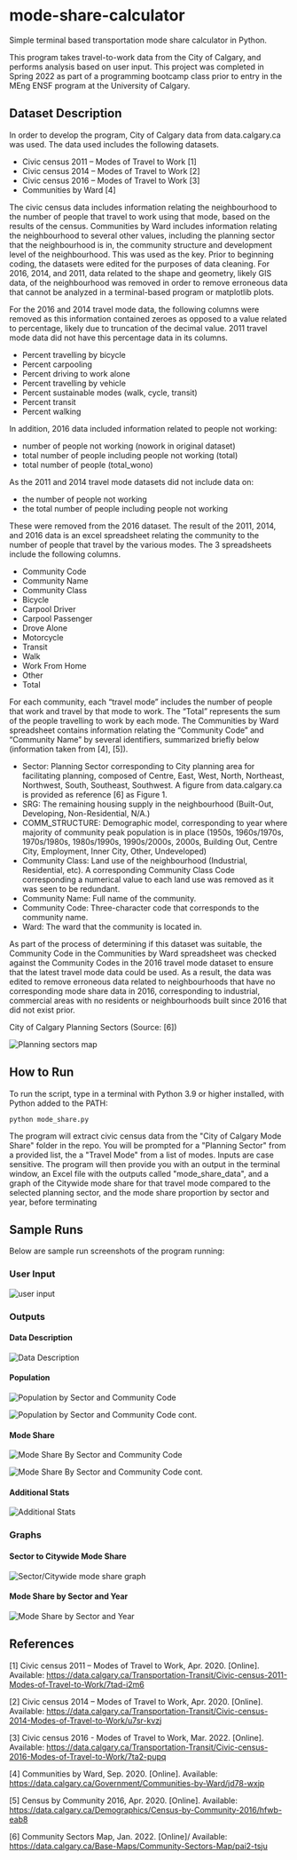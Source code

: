 # mode-share-calculator
Simple terminal based transportation mode share calculator in Python.

This program takes travel-to-work data from the City of Calgary, and performs analysis based on user input. This project was completed in Spring 2022 as part of a programming bootcamp class prior to entry in the MEng ENSF program at the University of Calgary.

## Dataset Description
In order to develop the program, City of Calgary data from data.calgary.ca was used. The data used includes the following datasets.
- Civic census 2011 – Modes of Travel to Work [1]
- Civic census 2014 – Modes of Travel to Work [2]
- Civic census 2016 – Modes of Travel to Work [3]
- Communities by Ward [4]

The civic census data includes information relating the neighbourhood to the number of people that travel to work using that mode, based on the results of the census. Communities by Ward includes information relating the neighbourhood to several other values, including the planning sector that the neighbourhood is in, the community structure and development level of the neighbourhood. This was used as the key.
Prior to beginning coding, the datasets were edited for the purposes of data cleaning.
For 2016, 2014, and 2011, data related to the shape and geometry, likely GIS data, of the neighbourhood was removed in order to remove erroneous data that cannot be analyzed in a terminal-based program or matplotlib plots.

For the 2016 and 2014 travel mode data, the following columns were removed as this information contained zeroes as opposed to a value related to percentage, likely due to truncation of the decimal value. 2011 travel mode data did not have this percentage data in its columns.

- Percent travelling by bicycle
- Percent carpooling
- Percent driving to work alone
- Percent travelling by vehicle
- Percent sustainable modes (walk, cycle, transit)
- Percent transit
- Percent walking
  
In addition, 2016 data included information related to people not working:

- number of people not working (nowork in original dataset)
- total number of people including people not working (total)
- total number of people (total_wono)

As the 2011 and 2014 travel mode datasets did not include data on:

- the number of people not working
- the total number of people including people not working

These were removed from the 2016 dataset.
The result of the 2011, 2014, and 2016 data is an excel spreadsheet relating the community to the number of people that travel by the various modes. The 3 spreadsheets include the following columns.

- Community Code
- Community Name
- Community Class
- Bicycle
- Carpool Driver
- Carpool Passenger
- Drove Alone
- Motorcycle
- Transit
- Walk
- Work From Home
- Other
- Total

For each community, each “travel mode” includes the number of people that work and travel by that mode to work. The “Total” represents the sum of the people travelling to work by each mode. The Communities by Ward spreadsheet contains information relating the “Community Code” and “Community Name” by several identifiers, summarized briefly below (information taken from [4], [5]).

- Sector: Planning Sector corresponding to City planning area for facilitating planning, composed of Centre, East, West, North, Northeast, Northwest, South, Southeast, Southwest. A figure from data.calgary.ca is provided as reference [6] as Figure 1.
- SRG: The remaining housing supply in the neighbourhood (Built-Out, Developing, Non-Residential, N/A.)
- COMM_STRUCTURE: Demographic model, corresponding to year where majority of community peak population is in place (1950s, 1960s/1970s, 1970s/1980s, 1980s/1990s, 1990s/2000s, 2000s, Building Out, Centre City, Employment, Inner City, Other, Undeveloped)
- Community Class: Land use of the neighbourhood (Industrial, Residential, etc). A corresponding Community Class Code corresponding a numerical value to each land use was removed as it was seen to be redundant.
- Community Name: Full name of the community.
- Community Code: Three-character code that corresponds to the community name.
- Ward: The ward that the community is located in.

As part of the process of determining if this dataset was suitable, the Community Code in the Communities by Ward spreadsheet was checked against the Community Codes in the 2016 travel mode dataset to ensure that the latest travel mode data could be used. As a result, the data was edited to remove erroneous data related to neighbourhoods that have no corresponding mode share data in 2016, corresponding to industrial, commercial areas with no residents or neighbourhoods built since 2016 that did not exist prior.

City of Calgary Planning Sectors (Source: [6])

![Planning sectors map](Screenshots/calgary_planning_sectors.PNG)

## How to Run
To run the script, type in a terminal with Python 3.9 or higher installed, with Python added to the PATH:
```
python mode_share.py
```
The program will extract civic census data from the "City of Calgary Mode Share" folder in the repo. You will be prompted for a "Planning Sector" from a provided list, the a "Travel Mode" from a list of modes. Inputs are case sensitive. The program will then provide you with an output in the terminal window, an Excel file with the outputs called "mode_share_data", and a graph of the Citywide mode share for that travel mode compared to the selected planning sector, and the mode share proportion by sector and year, before terminating

## Sample Runs
Below are sample run screenshots of the program running:

### User Input

![user input](Screenshots/final_project_592_user_input.PNG)

### Outputs

#### Data Description
![Data Description](Screenshots/final_project_592_describe.PNG)

#### Population
![Population by Sector and Community Code](Screenshots/final_project_592_number_of_persons_by_sector_comm.PNG)

![Population by Sector and Community Code cont.](Screenshots/final_project_592_number_of_persons_by_sector_comm_continued.PNG)

#### Mode Share
![Mode Share By Sector and Community Code](Screenshots/final_project_592_mode_share_by_sector_comm.PNG)

![Mode Share By Sector and Community Code cont.](Screenshots/final_project_592_mode_share_by_sector_comm_continued.PNG)

#### Additional Stats

![Additional Stats](Screenshots/final_project_592_masking_groupby_aggregation_pivot.PNG)

### Graphs

#### Sector to Citywide Mode Share

![Sector/Citywide mode share graph](sector_citywide_mode_share_compare.png)

#### Mode Share by Sector and Year

![Mode Share by Sector and Year](sector_year_pivot_mode_share.png)



## References
[1] Civic census 2011 – Modes of Travel to Work, Apr. 2020. [Online]. Available: https://data.calgary.ca/Transportation-Transit/Civic-census-2011-Modes-of-Travel-to-Work/7tad-i2m6

[2] Civic census 2014 – Modes of Travel to Work, Apr. 2020. [Online]. Available: https://data.calgary.ca/Transportation-Transit/Civic-census-2014-Modes-of-Travel-to-Work/u7sr-kvzj

[3] Civic census 2016 - Modes of Travel to Work, Mar. 2022. [Online]. Available: https://data.calgary.ca/Transportation-Transit/Civic-census-2016-Modes-of-Travel-to-Work/7ta2-pupq

[4] Communities by Ward, Sep. 2020. [Online]. Available: https://data.calgary.ca/Government/Communities-by-Ward/jd78-wxjp

[5] Census by Community 2016, Apr. 2020. [Online]. Available: https://data.calgary.ca/Demographics/Census-by-Community-2016/hfwb-eab8

[6] Community Sectors Map, Jan. 2022. [Online]/ Available: https://data.calgary.ca/Base-Maps/Community-Sectors-Map/pai2-tsju
